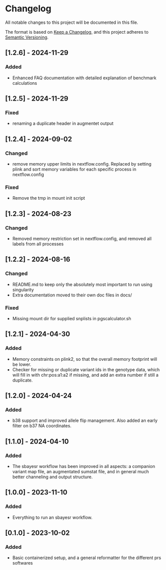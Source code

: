 # Changelog
All notable changes to this project will be documented in this file.

The format is based on [Keep a Changelog](https://keepachangelog.com/en/1.0.0/),
and this project adheres to [Semantic Versioning](https://semver.org/spec/v2.0.0.html).

## [1.2.6] - 2024-11-29
### Added
- Enhanced FAQ documentation with detailed explanation of benchmark calculations

## [1.2.5] - 2024-11-29
### Fixed

- renaming a duplicate header in augmentet output

## [1.2.4] - 2024-09-02
### Changed

- remove memory upper limits in nextflow.config. Replaced by setting plink and sort memory variables for each specific process in nextflow.config

### Fixed
- Remove the tmp in mount init script

## [1.2.3] - 2024-08-23
### Changed

- Removed memory restriction set in nextflow.config, and removed all labels from all processes

## [1.2.2] - 2024-08-16
### Changed

- README.md to keep only the absolutely most important to run using singularity
- Extra documentation moved to their own doc files in docs/

### Fixed
- Missing mount dir for supplied snplists in pgscalculator.sh

## [1.2.1] - 2024-04-30
### Added

- Memory constraints on plink2, so that the overall memory footprint will be lower.
- Checker for missing or duplicate variant ids in the genotype data, which will fill in with chr:pos:a1:a2 if missing, and add an extra number if still a duplicate.

## [1.2.0] - 2024-04-24
### Added

- b38 support and improved allele flip management. Also added an early filter on b37 NA coordinates.

## [1.1.0] - 2024-04-10
### Added

- The sbayesr workflow has been improved in all aspects: a companion variant map file, an augmentated sumstat file, and in general much better channeling and output structure.

## [1.0.0] - 2023-11-10
### Added

- Everything to run an sbayesr workflow.

## [0.1.0] - 2023-10-02
### Added

- Basic containerized setup, and a general reformatter for the different prs softwares

